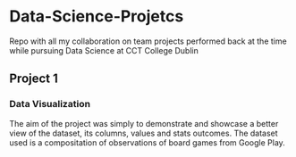 # Data-Science-Projetcs
Repo with all my collaboration on team projects performed back at the time while pursuing Data Science at CCT College Dublin


## Project 1 
### Data Visualization 

The aim of the project was simply to demonstrate and showcase a better view of the dataset, its columns, values and stats outcomes. 
The dataset used is a compositation of observations of board games from Google Play. 
